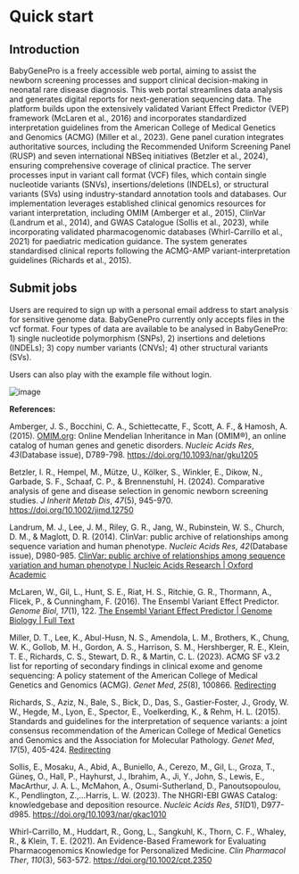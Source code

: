# **Quick start**

## Introduction

BabyGenePro is a freely accessible web portal, aiming to assist the newborn screening processes and support clinical decision-making in neonatal rare disease diagnosis. This web portal streamlines data analysis and generates digital reports for next-generation sequencing data. The platform builds upon the extensively validated Variant Effect Predictor (VEP) framework (McLaren et al., 2016) and incorporates standardized interpretation guidelines from the American College of Medical Genetics and Genomics (ACMG) (Miller et al., 2023). Gene panel curation integrates authoritative sources, including the Recommended Uniform Screening Panel (RUSP) and seven international NBSeq initiatives (Betzler et al., 2024), ensuring comprehensive coverage of clinical practice. The server processes input in variant call format (VCF) files, which contain single nucleotide variants (SNVs), insertions/deletions (INDELs), or structural variants (SVs) using industry-standard annotation tools and databases. Our implementation leverages established clinical genomics resources for variant interpretation, including OMIM (Amberger et al., 2015), ClinVar (Landrum et al., 2014), and GWAS Catalogue (Sollis et al., 2023), while incorporating validated pharmacogenomic databases (Whirl-Carrillo et al., 2021) for paediatric medication guidance. The system generates standardised clinical reports following the ACMG-AMP variant-interpretation guidelines (Richards et al., 2015).

## **Submit jobs**

Users are required to sign up with a personal email address to start analysis for sensitive genome data. BabyGenePro currently only accepts files in the vcf format. Four types of data are available to be analysed in BabyGenePro: 1) single nucleotide polymorphism (SNPs), 2) insertions and deletions (INDELs); 3) copy number variants (CNVs); 4) other structural variants (SVs).

Users can also play with the example file without login. 

![image](https://github.com/user-attachments/assets/8c758e1f-cb59-4c77-b3d5-b202b3abd10c)






**References:**

Amberger, J. S., Bocchini, C. A., Schiettecatte, F., Scott, A. F., & Hamosh, A. (2015). [OMIM.org](http://OMIM.org): Online Mendelian Inheritance in Man (OMIM®), an online catalog of human genes and genetic disorders. *Nucleic Acids Res*, *43*(Database issue), D789-798. https://doi.org/10.1093/nar/gku1205

Betzler, I. R., Hempel, M., Mütze, U., Kölker, S., Winkler, E., Dikow, N., Garbade, S. F., Schaaf, C. P., & Brennenstuhl, H. (2024). Comparative analysis of gene and disease selection in genomic newborn screening studies. *J Inherit Metab Dis*, *47*(5), 945-970. https://doi.org/10.1002/jimd.12750

Landrum, M. J., Lee, J. M., Riley, G. R., Jang, W., Rubinstein, W. S., Church, D. M., & Maglott, D. R. (2014). ClinVar: public archive of relationships among sequence variation and human phenotype. *Nucleic Acids Res*, *42*(Database issue), D980-985. [ClinVar: public archive of relationships among sequence variation and human phenotype | Nucleic Acids Research | Oxford Academic](https://doi.org/10.1093/nar/gkt1113)

McLaren, W., Gil, L., Hunt, S. E., Riat, H. S., Ritchie, G. R., Thormann, A., Flicek, P., & Cunningham, F. (2016). The Ensembl Variant Effect Predictor. *Genome Biol*, *17*(1), 122. [The Ensembl Variant Effect Predictor | Genome Biology | Full Text](https://doi.org/10.1186/s13059-016-0974-4)

Miller, D. T., Lee, K., Abul-Husn, N. S., Amendola, L. M., Brothers, K., Chung, W. K., Gollob, M. H., Gordon, A. S., Harrison, S. M., Hershberger, R. E., Klein, T. E., Richards, C. S., Stewart, D. R., & Martin, C. L. (2023). ACMG SF v3.2 list for reporting of secondary findings in clinical exome and genome sequencing: A policy statement of the American College of Medical Genetics and Genomics (ACMG). *Genet Med*, *25*(8), 100866. [Redirecting](https://doi.org/10.1016/j.gim.2023.100866)

Richards, S., Aziz, N., Bale, S., Bick, D., Das, S., Gastier-Foster, J., Grody, W. W., Hegde, M., Lyon, E., Spector, E., Voelkerding, K., & Rehm, H. L. (2015). Standards and guidelines for the interpretation of sequence variants: a joint consensus recommendation of the American College of Medical Genetics and Genomics and the Association for Molecular Pathology. *Genet Med*, *17*(5), 405-424. [Redirecting](https://doi.org/10.1038/gim.2015.30)

Sollis, E., Mosaku, A., Abid, A., Buniello, A., Cerezo, M., Gil, L., Groza, T., Güneş, O., Hall, P., Hayhurst, J., Ibrahim, A., Ji, Y., John, S., Lewis, E., MacArthur, J. A. L., McMahon, A., Osumi-Sutherland, D., Panoutsopoulou, K., Pendlington, Z.,…Harris, L. W. (2023). The NHGRI-EBI GWAS Catalog: knowledgebase and deposition resource. *Nucleic Acids Res*, *51*(D1), D977-d985. https://doi.org/10.1093/nar/gkac1010

Whirl-Carrillo, M., Huddart, R., Gong, L., Sangkuhl, K., Thorn, C. F., Whaley, R., & Klein, T. E. (2021). An Evidence-Based Framework for Evaluating Pharmacogenomics Knowledge for Personalized Medicine. *Clin Pharmacol Ther*, *110*(3), 563-572. https://doi.org/10.1002/cpt.2350
        

